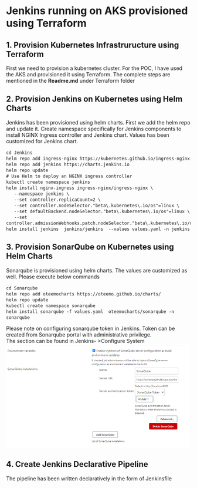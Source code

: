 # Jenkins running on AKS provisioned using Terraform

## 1. Provision Kubernetes Infrastruructure using Terraform
First we need to provision a kubernetes cluster. For the POC, I have used the AKS and provisioned it using Terraform. The complete steps are mentioned in the **Readme.md** under Terraform folder

## 2. Provision Jenkins on Kubernetes using Helm Charts
 Jenkins has been provisioned using helm charts. First we add the helm repo and update it. Create namespace specifically for Jenkins components to install NGINX Ingress controller and Jenkins chart. Values has been customized for Jenkins chart.
 ```
 cd Jenkins
 helm repo add ingress-nginx https://kubernetes.github.io/ingress-nginx
 helm repo add jenkins https://charts.jenkins.io
 helm repo update
 # Use Helm to deploy an NGINX ingress controller
 kubectl create namespace jenkins
 helm install nginx-ingress ingress-nginx/ingress-nginx \
    --namespace jenkins \
    --set controller.replicaCount=2 \
    --set controller.nodeSelector."beta\.kubernetes\.io/os"=linux \
    --set defaultBackend.nodeSelector."beta\.kubernetes\.io/os"=linux \
    --set controller.admissionWebhooks.patch.nodeSelector."beta\.kubernetes\.io/os"=linux
 helm install jenkins  jenkins/jenkins  --values values.yaml -n jenkins
 ```
## 3. Provision SonarQube on Kubernetes using Helm Charts
Sonarqube is provisioned using helm charts. The values are customized as well. Please execute below commands
```
cd Sonarqube
helm repo add oteemocharts https://oteemo.github.io/charts/
helm repo update
kubectl create namespace sonarqube
helm install sonarqube -f values.yaml  oteemocharts/sonarqube -n sonarqube
```
Please note on configuring sonarqube token in Jenkins. Token can be created from Sonarqube portal with administrative privilege. </br>
The section can be found in Jenkins- >Configure System
![Alt text](./Sonarqube/SonarQube.png?raw=true "SonarQube")

## 4. Create Jenkins Declarative Pipeline
The pipeline has been written declaratively in the form of Jenkinsfile
